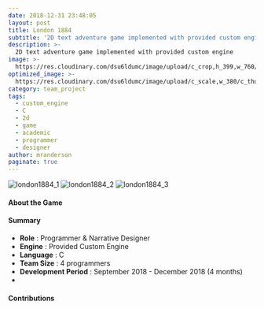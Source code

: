 ```yaml
---
date: 2018-12-31 23:48:05
layout: post
title: London 1884
subtitle: '2D text adventure game implemented with provided custom engine'
description: >-
  2D text adventure game implemented with provided custom engine
image: >-
  https://res.cloudinary.com/dsu6ldumc/image/upload/c_crop,h_399,w_760/v1681235188/Project/London1884/20230407_004029_tw79be.png
optimized_image: >-
  https://res.cloudinary.com/dsu6ldumc/image/upload/c_scale,w_380/c_thumb,h_200,w_380/v1681235188/Project/London1884/20230407_004029_tw79be.png
category: team_project
tags:
  - custom_engine
  - C
  - 2d
  - game
  - academic
  - programmer
  - designer
author: mranderson
paginate: true
---
```


![london1884_1](https://res.cloudinary.com/dsu6ldumc/image/upload/v1681235188/Project/London1884/20230407_004029_tw79be.png)
![london1884_2](https://res.cloudinary.com/dsu6ldumc/image/upload/v1681235188/Project/London1884/20230407_004048_ls276c.png)
![london1884_3](https://res.cloudinary.com/dsu6ldumc/image/upload/v1681235188/Project/London1884/20230407_004313_wamvhz.png)


#### About the Game


#### Summary
* **Role** :  Programmer & Narrative Designer
* **Engine** : Provided Custom Engine
* **Language** : C
* **Team Size** : 4 programmers 
* **Development Period** : September 2018 - December 2018 (4 months)
* 



#### Contributions

